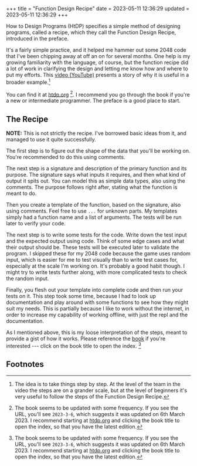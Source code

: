 +++
title = "Function Design Recipe"
date = 2023-05-11 12:36:29
updated = 2023-05-11 12:36:29
+++

How to Design Programs (HtDP)
specifies a simple method of designing programs,
called a recipe,
which they call the Function Design Recipe,
introduced in the preface.

It's a fairly simple practice,
and it helped me hammer out some 2048 code
that I've been chipping away at off an on for several months.
One help is my growing familiarity with the language, of course,
but the function recipe did a lot of work
in clarifying the design
and letting me know how and where to put my efforts.
This [video (YouTube)](https://www.youtube.com/watch?v=1SlGgCxJa3w)
presents a story of why it is useful
in a broader example.[^1]

You can find it at [htdp.org](https://htdp.org/2023-3-6/Book/part_preface.html) [^2].
I recommend you go through the book if you're
a new or intermediate programmer.
The preface is a good place to start.

## The Recipe

**NOTE:** This is not strictly the recipe.
I've borrowed basic ideas from it,
and managed to use it quite successfully.

The first step is to figure out the shape of the data
that you'll be working on.
You're recommended to do this using comments.

The next step is a signature and description
of the primary function and its purpose.
The signature says what inputs it requires,
and then what kind of output it spits out.
You can model this as simple data types,
also using the comments.
The purpose follows right after,
stating what the function is meant to do.

Then you create a template of the function,
based on the signature,
also using comments.
Feel free to use `...` for unknown parts.
My templates simply had a function name
and a list of arguments.
The tests will be run later to verify your code.

The next step is to write some tests for the code.
Write down the test input and the expected output using code.
Think of some edge cases and what their output should be.
These tests will be executed later to validate the program.
I skipped these for my 2048 code
because the game uses random input,
which is easier for me to test visually
than to write test cases for,
especially at the scale I'm working on.
It's probably a good habit though.
I might try to write tests further along,
with more complicated tests to check the random input.

Finally, you flesh out your template into complete code
and then run your tests on it.
This step took some time,
because I had to look up documentation
and play around with some functions
to see how they might suit my needs.
This is partially because I like to work without the internet,
in order to increase my capability of working offline,
with just the repl and the documentation.

As I mentioned above,
this is my loose interpretation of the steps,
meant to provide a gist of how it works.
Please reference the [book](https://htdp.org) if you're interested
--- click on the book title to open the index. [^2]

## Footnotes

[^1]: The idea is to take things step by step.
At the level of the team in the video
the steps are on a grander scale,
but at the level of beginners
it's very useful to follow the steps
of the Function Design Recipe.

[^2]: The book seems to be updated with some frequency.
If you see the URL, you'll see `2023-3-6`,
which suggests it was updated on 6th March 2023.
I recommend starting at [htdp.org](https://htdp.org)
and clicking the book title to open the index,
so that you have the latest edition.
